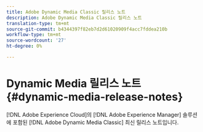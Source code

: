 ```yaml
---
title: Adobe Dynamic Media Classic 릴리스 노트
description: Adobe Dynamic Media Classic 릴리스 노트
translation-type: tm+mt
source-git-commit: b4344397f82eb7d2d61020909f4acc7fddea210b
workflow-type: tm+mt
source-wordcount: '27'
ht-degree: 0%

---
```



# Dynamic Media 릴리스 노트{#dynamic-media-release-notes}

[!DNL Adobe Experience Cloud]의 [!DNL Adobe Experience Manager] 솔루션에 포함된 [!DNL Adobe Dynamic Media Classic] 최신 릴리스 노트입니다.